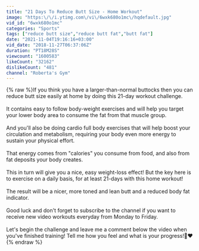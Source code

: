 ```yaml
---
title: "21 Days To Reduce Butt Size - Home Workout"
image: "https:\/\/i.ytimg.com\/vi\/6wxk680o1mc\/hqdefault.jpg"
vid_id: "6wxk680o1mc"
categories: "Sports"
tags: ["reduce butt size","reduce butt fat","butt fat"]
date: "2021-11-04T19:16:16+03:00"
vid_date: "2018-11-27T06:37:06Z"
duration: "PT18M28S"
viewcount: "1600583"
likeCount: "32162"
dislikeCount: "481"
channel: "Roberta's Gym"
---
```

{% raw %}If you think you have a larger-than-normal buttocks then you can reduce butt size easily at home by doing this 21-day workout challenge.<br /><br />It contains easy to follow body-weight exercises and will help you target your lower body area to consume the fat from that muscle group.<br /><br />And you'll also be doing cardio full body exercises that will help boost your circulation and metabolism, requiring your body even more energy to sustain your physical effort.<br /><br />That energy comes from &quot;calories&quot; you consume from food, and also from fat deposits your body creates.<br /><br />This in turn will give you a nice, easy weight-loss effect! But the key here is to exercise on a daily basis, for at least 21-days with this home workout!<br /><br />The result will be a nicer, more toned and lean butt and a reduced body fat indicator.<br /><br />Good luck and don't forget to subscribe to the channel if you want to receive new video workouts everyday from Monday to Friday.<br /><br />Let's begin the challenge and leave me a comment below the video when you've finished training! Tell me how you feel and what is your progress!💪❤️{% endraw %}
